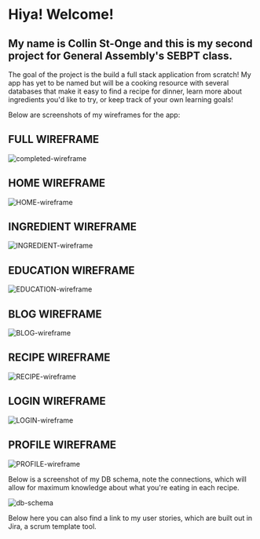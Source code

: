 # Hiya! Welcome!

## My name is Collin St-Onge and this is my second project for General Assembly's SEBPT class.

The goal of the project is the build a full stack application from scratch! My app has yet to be named but will be a cooking resource with several databases that make it easy to find a recipe for dinner, learn more about ingredients you'd like to try, or keep track of your own learning goals!

Below are screenshots of my wireframes for the app:

## FULL WIREFRAME
![completed-wireframe](https://github.com/itspancakeman/Poject-2--FullStackApplication/assets/111628154/2f1f3d70-213d-4e03-ac33-23693328bee4)
## HOME WIREFRAME
![HOME-wireframe](https://github.com/itspancakeman/Poject-2--FullStackApplication/assets/111628154/d63e9383-3472-4018-8157-9f2ddf801a15)
## INGREDIENT WIREFRAME
![INGREDIENT-wireframe](https://github.com/itspancakeman/Poject-2--FullStackApplication/assets/111628154/d9badb68-9c96-4a6c-b841-50876a961e22)
## EDUCATION WIREFRAME
![EDUCATION-wireframe](https://github.com/itspancakeman/Poject-2--FullStackApplication/assets/111628154/3eaef511-5c77-49b7-b736-1978fd084627)
## BLOG WIREFRAME
![BLOG-wireframe](https://github.com/itspancakeman/Poject-2--FullStackApplication/assets/111628154/bbf4039e-0a7a-4325-9eab-7bb39ecbfc35)
## RECIPE WIREFRAME
![RECIPE-wireframe](https://github.com/itspancakeman/Poject-2--FullStackApplication/assets/111628154/ce2008f3-0347-496a-81de-77fff7298f30)
## LOGIN WIREFRAME
![LOGIN-wireframe](https://github.com/itspancakeman/Poject-2--FullStackApplication/assets/111628154/ab765ad5-0a13-444e-9eb2-8feab8dcef00)
## PROFILE WIREFRAME
![PROFILE-wireframe](https://github.com/itspancakeman/Poject-2--FullStackApplication/assets/111628154/0e0d412e-4487-4c18-9a67-26f70324b225)

Below is a screenshot of my DB schema, note the connections, which will allow for maximum knowledge about what you're eating in each recipe.

![db-schema](https://github.com/itspancakeman/Poject-2--FullStackApplication/assets/111628154/b561f6f8-2897-4b66-9072-96266a305719)

Below here you can also find a link to my user stories, which are built out in Jira, a scrum template tool.

